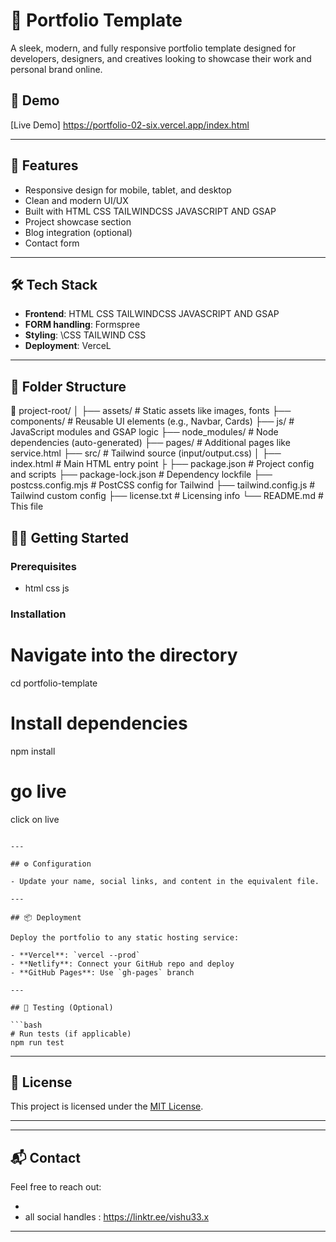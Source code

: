 # 📁 Portfolio Template

A sleek, modern, and fully responsive portfolio template designed for developers, designers, and creatives looking to showcase their work and personal brand online.

## 📸 Demo

[Live Demo] https://portfolio-02-six.vercel.app/index.html

---

## 🚀 Features

- Responsive design for mobile, tablet, and desktop
- Clean and modern UI/UX
- Built with HTML CSS TAILWINDCSS JAVASCRIPT AND GSAP
- Project showcase section
- Blog integration (optional)
- Contact form

---

## 🛠️ Tech Stack

- **Frontend**: HTML CSS TAILWINDCSS JAVASCRIPT AND GSAP
- **FORM handling**: Formspree
- **Styling**: \CSS TAILWIND CSS
- **Deployment**: VerceL

---

## 📂 Folder Structure

📁 project-root/
│
├── assets/ # Static assets like images, fonts
├── components/ # Reusable UI elements (e.g., Navbar, Cards)
├── js/ # JavaScript modules and GSAP logic
├── node_modules/ # Node dependencies (auto-generated)
├── pages/ # Additional pages like service.html
├── src/ # Tailwind source (input/output.css)
│
├── index.html # Main HTML entry point
├
├── package.json # Project config and scripts
├── package-lock.json # Dependency lockfile
├── postcss.config.mjs # PostCSS config for Tailwind
├── tailwind.config.js # Tailwind custom config
├── license.txt # Licensing info
└── README.md # This file

## 🧑‍💻 Getting Started

### Prerequisites

- html css js

### Installation

# Navigate into the directory

cd portfolio-template

# Install dependencies

npm install

# go live

click on live

````

---

## ⚙️ Configuration

- Update your name, social links, and content in the equivalent file.

---

## 📦 Deployment

Deploy the portfolio to any static hosting service:

- **Vercel**: `vercel --prod`
- **Netlify**: Connect your GitHub repo and deploy
- **GitHub Pages**: Use `gh-pages` branch

---

## 🧪 Testing (Optional)

```bash
# Run tests (if applicable)
npm run test
````

---

## 📄 License

This project is licensed under the [MIT License](LICENSE).

---

---

## 📬 Contact

Feel free to reach out:

-
- all social handles : https://linktr.ee/vishu33.x

---
